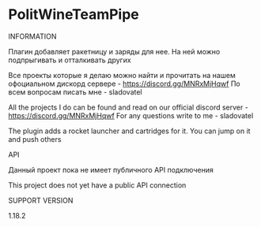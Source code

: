 # PolitWineTeamPipe
INFORMATION

Плагин добавляет ракетницу и заряды для нее. На ней можно подпрыгивать и отталкивать других

Все проекты которые я делаю можно найти и прочитать на нашем офоциальном дискорд сервере - https://discord.gg/MNRxMjHqwf По всем вопросам писать мне - sladovatel

All the projects I do can be found and read on our official discord server - https://discord.gg/MNRxMjHqwf For any questions write to me - sladovatel

The plugin adds a rocket launcher and cartridges for it. You can jump on it and push others

API

Данный проект пока не имеет публичного API подключения

This project does not yet have a public API connection

SUPPORT VERSION

1.18.2
